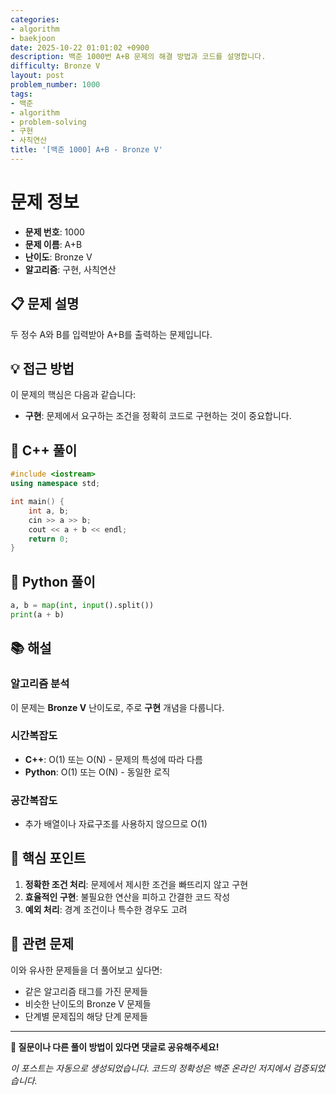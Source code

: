 ```yaml
---
categories:
- algorithm
- baekjoon
date: 2025-10-22 01:01:02 +0900
description: 백준 1000번 A+B 문제의 해결 방법과 코드를 설명합니다.
difficulty: Bronze V
layout: post
problem_number: 1000
tags:
- 백준
- algorithm
- problem-solving
- 구현
- 사칙연산
title: '[백준 1000] A+B - Bronze V'
---
```


# 문제 정보

- **문제 번호**: 1000
- **문제 이름**: A+B
- **난이도**: Bronze V
- **알고리즘**: 구현, 사칙연산

## 📋 문제 설명

두 정수 A와 B를 입력받아 A+B를 출력하는 문제입니다.

## 💡 접근 방법

이 문제의 핵심은 다음과 같습니다:

- **구현**: 문제에서 요구하는 조건을 정확히 코드로 구현하는 것이 중요합니다.


## 🔧 C++ 풀이

```cpp
#include <iostream>
using namespace std;

int main() {
    int a, b;
    cin >> a >> b;
    cout << a + b << endl;
    return 0;
}
```

## 🐍 Python 풀이

```python
a, b = map(int, input().split())
print(a + b)
```

## 📚 해설

### 알고리즘 분석

이 문제는 **Bronze V** 난이도로, 주로 **구현** 개념을 다룹니다.

### 시간복잡도
- **C++**: O(1) 또는 O(N) - 문제의 특성에 따라 다름
- **Python**: O(1) 또는 O(N) - 동일한 로직

### 공간복잡도
- 추가 배열이나 자료구조를 사용하지 않으므로 O(1)

## 🎯 핵심 포인트

1. **정확한 조건 처리**: 문제에서 제시한 조건을 빠뜨리지 않고 구현
2. **효율적인 구현**: 불필요한 연산을 피하고 간결한 코드 작성
3. **예외 처리**: 경계 조건이나 특수한 경우도 고려

## 🔗 관련 문제

이와 유사한 문제들을 더 풀어보고 싶다면:

- 같은 알고리즘 태그를 가진 문제들
- 비슷한 난이도의 Bronze V 문제들
- 단계별 문제집의 해당 단계 문제들

---

**💬 질문이나 다른 풀이 방법이 있다면 댓글로 공유해주세요!**

*이 포스트는 자동으로 생성되었습니다. 코드의 정확성은 백준 온라인 저지에서 검증되었습니다.*
